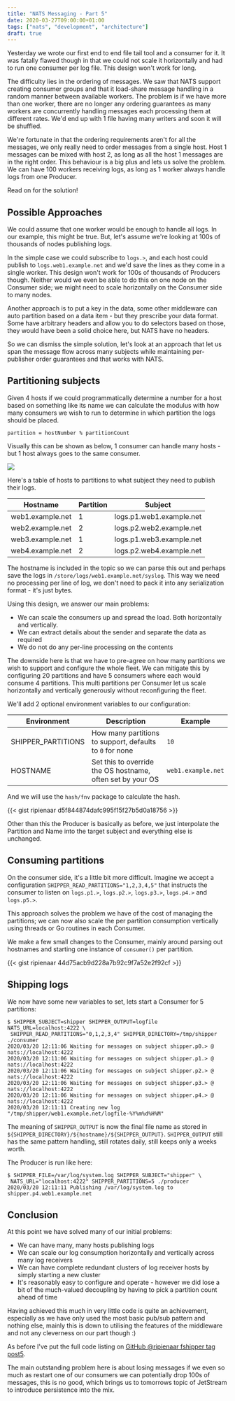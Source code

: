 ```yaml
---
title: "NATS Messaging - Part 5"
date: 2020-03-27T09:00:00+01:00
tags: ["nats", "development", "architecture"]
draft: true
---
```


Yesterday we wrote our first end to end file tail tool and a consumer for it. It was fatally flawed though in that we could not scale it horizontally and had to run one consumer per log file. This design won't work for long.

The difficulty lies in the ordering of messages. We saw that NATS support creating consumer groups and that it load-share message handling in a random manner between available workers. The problem is if we have more than one worker, there are no longer any ordering guarantees as many workers are concurrently handling messages each processing them at different rates. We'd end up with 1 file having many writers and soon it will be shuffled.

We're fortunate in that the ordering requirements aren't for all the messages, we only really need to order messages from a single host. Host 1 messages can be mixed with host 2, as long as all the host 1 messages are in the right order. This behaviour is a big plus and lets us solve the problem. We can have 100 workers receiving logs, as long as 1 worker always handle logs from one Producer.

Read on for the solution!

<!--more-->
## Possible Approaches

We could assume that one worker would be enough to handle all logs. In our example, this might be true. But, let's assume we're looking at 100s of thousands of nodes publishing logs.

In the simple case we could subscribe to `logs.>`, and each host could publish to `logs.web1.example.net` and we'd save the lines as they come in a single worker. This design won't work for 100s of thousands of Producers though. Neither would we even be able to do this on one node on the Consumer side; we might need to scale horizontally on the Consumer side to many nodes.

Another approach is to put a key in the data, some other middleware can auto partition based on a data item - but they prescribe your data format. Some have arbitrary headers and allow you to do selectors based on those, they would have been a solid choice here, but NATS have no headers.

So we can dismiss the simple solution, let's look at an approach that let us span the message flow across many subjects while maintaining per-publisher order guarantees and that works with NATS.

## Partitioning subjects

Given 4 hosts if we could programmatically determine a number for a host based on something like its name we can calculate the modulus with how many consumers we wish to run to determine in which partition the logs should be placed.

```
partition = hostNumber % partitionCount
```

Visually this can be shown as below, 1 consumer can handle many hosts - but 1 host always goes to the same consumer.

![](/blog/mom/partitioned-overview.png)

Here's a table of hosts to partitions to what subject they need to publish their logs.

|Hostname|Partition|Subject|
|--------|---------|-------|
|web1.example.net|1|logs.p1.web1.example.net|
|web2.example.net|2|logs.p2.web2.example.net|
|web3.example.net|1|logs.p1.web3.example.net|
|web4.example.net|2|logs.p2.web4.example.net|

The hostname is included in the topic so we can parse this out and perhaps save the logs in `/store/logs/web1.example.net/syslog`. This way we need no processing per line of log, we don't need to pack it into any serialization format - it's just bytes.

Using this design, we answer our main problems:

 * We can scale the consumers up and spread the load. Both horizontally and vertically.
 * We can extract details about the sender and separate the data as required
 * We do not do any per-line processing on the contents

The downside here is that we have to pre-agree on how many partitions we wish to support and configure the whole fleet. We can mitigate this by configuring 20 partitions and have 5 consumers where each would consume 4 partitions. This multi partitions per Consumer let us scale horizontally and vertically generously without reconfiguring the fleet.

We'll add 2 optional environment variables to our configuration:

|Environment|Description|Example|
|-----------|-----------|-------|
|SHIPPER_PARTITIONS|How many partitions to support, defaults to `0` for none|`10`|
|HOSTNAME|Set this to override the OS hostname, often set by your OS|`web1.example.net`|

And we will use the `hash/fnv` package to calculate the hash.

{{< gist ripienaar d5f844874dafc995f15f27b5d0a18756 >}}

Other than this the Producer is basically as before, we just interpolate the Partition and Name into the target subject and everything else is unchanged.

## Consuming partitions

On the consumer side, it's a little bit more difficult. Imagine we accept a configuration `SHIPPER_READ_PARTITIONS="1,2,3,4,5"` that instructs the consumer to listen on `logs.p1.>`, `logs.p2.>`, `logs.p3.>`, `logs.p4.>` and `logs.p5.>`. 

This approach solves the problem we have of the cost of managing the partitions; we can now also scale the per partition consumption vertically using threads or Go routines in each Consumer.

We make a few small changes to the Consumer, mainly around parsing out hostnames and starting one instance of `consumer()` per partition.

{{< gist ripienaar 44d75acb9d228a7b92c9f7a52e2f92cf >}}

## Shipping logs

We now have some new variables to set, lets start a Consumer for 5 partitions:

```
$ SHIPPER_SUBJECT=shipper SHIPPER_OUTPUT=logfile NATS_URL=localhost:4222 \
 SHIPPER_READ_PARTITIONS="0,1,2,3,4" SHIPPER_DIRECTORY=/tmp/shipper ./consumer
2020/03/20 12:11:06 Waiting for messages on subject shipper.p0.> @ nats://localhost:4222
2020/03/20 12:11:06 Waiting for messages on subject shipper.p1.> @ nats://localhost:4222
2020/03/20 12:11:06 Waiting for messages on subject shipper.p2.> @ nats://localhost:4222
2020/03/20 12:11:06 Waiting for messages on subject shipper.p3.> @ nats://localhost:4222
2020/03/20 12:11:06 Waiting for messages on subject shipper.p4.> @ nats://localhost:4222
2020/03/20 12:11:11 Creating new log "/tmp/shipper/web1.example.net/logfile-%Y%m%d%H%M"
``` 

The meaning of `SHIPPER_OUTPUT` is now the final file name as stored in `${SHIPPER_DIRECTORY}/${hostname}/${SHIPPER_OUTPUT}`. `SHIPPER_OUTPUT` still has the same pattern handling, still rotates daily, still keeps only a weeks worth.

The Producer is run like here:

```
$ SHIPPER_FILE=/var/log/system.log SHIPPER_SUBJECT="shipper" \
 NATS_URL="localhost:4222" SHIPPER_PARTITIONS=5 ./producer 
2020/03/20 12:11:11 Publishing /var/log/system.log to shipper.p4.web1.example.net
```

## Conclusion

At this point we have solved many of our initial problems:

 * We can have many, many hosts publishing logs
 * We can scale our log consumption horizontally and vertically across many log receivers
 * We can have complete redundant clusters of log receiver hosts by simply starting a new cluster
 * It's reasonably easy to configure and operate - however we did lose a bit of the much-valued decoupling by having to pick a partition count ahead of time

Having achieved this much in very little code is quite an achievement, especially as we have only used the most basic pub/sub pattern and nothing else, mainly this is down to utilising the features of the middleware and not any cleverness on our part though :)

As before I've put the full code listing on [GitHub @ripienaar fshipper tag post5](https://github.com/ripienaar/fshipper/tree/post5).

The main outstanding problem here is about losing messages if we even so much as restart one of our consumers we can potentially drop 100s of messages, this is no good, which brings us to tomorrows topic of JetStream to introduce persistence into the mix.
